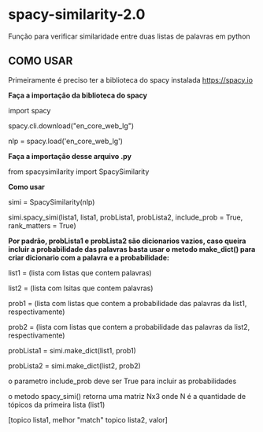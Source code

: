 # spacy-similarity-2.0
Função para verificar similaridade entre duas listas de palavras em python

## COMO USAR 
Primeiramente é preciso ter a biblioteca do spacy instalada https://spacy.io

**Faça a importação da biblioteca do spacy**

import spacy

spacy.cli.download("en_core_web_lg")

nlp = spacy.load('en_core_web_lg')

**Faça a importação desse arquivo .py**

from spacysimilarity import SpacySimilarity 

**Como usar**

simi = SpacySimilarity(nlp)


simi.spacy_simi(lista1, lista1, probLista1, probLista2, include_prob = True, rank_matters = True)

**Por padrão, probLista1 e probLista2 são dicionarios vazios, caso queira incluir a probabilidade das palavras basta usar o metodo make_dict() para criar dicionario com a palavra
e a probabilidade:**

list1 = (lista com listas que contem palavras)

list2 = (lista com lsitas que contem palavras)

prob1 = (lista com listas que contem a probabilidade das palavras da list1, respectivamente)

prob2 = (lista com listas que contem a probabilidade das palavras da list2, respectivamente)

probLista1 = simi.make_dict(list1, prob1)

probLista2 = simi.make_dict(list2, prob2)

o parametro include_prob deve ser True para incluir as probabilidades

o metodo spacy_simi() retorna uma matriz Nx3 onde N é a quantidade de tópicos da primeira lista (list1)

[topico lista1, melhor "match" topico lista2, valor]






  

